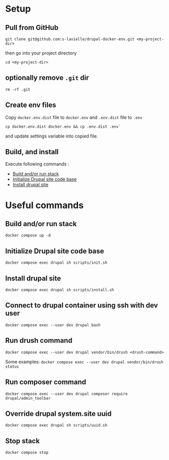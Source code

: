 # Setup

## Pull from GitHub
  ```
  git clone git@github.com:s-lavielle/drupal-docker-env.git <my-project-dir>
  ```
then go into your project directory

  ```
  cd <my-project-dir>
  ```
## optionally remove `.git` dir

  ```
  rm -rf .git
  ```
## Create env files
  Copy `docker.env.dist` file to `docker.env` and `.env.dist` file to `.env`

  ```
  cp docker.env.dist docker.env && cp .env.dist .env`
  ```

  and update settings variable into copied file.

## Build, and install
  Execute following commands :
  * [Build and/or run stack](#cmd-build-run-stack)
  * [Initialize Drupal site code base](#cmd-init-drupal-codebase)
  * [Install drupal site](#cmd-install-drupal-site)

# Useful commands

## <a name="cmd-build-run-stack">Build and/or run stack</a>
```docker compose up -d```

## <a name="cmd-init-drupal-codebase">Initialize Drupal site code base</a>
```docker compose exec drupal sh scripts/init.sh```

## <a name="cmd-install-drupal-site">Install drupal site</a>
```docker compose exec drupal sh scripts/install.sh```

## Connect to drupal container using ssh with dev user
```docker compose exec --user dev drupal bash```

## Run drush command
```docker compose exec --user dev drupal vendor/bin/drush <drush-command>```

Some examples:
```docker compose exec --user dev drupal vendor/bin/drush status```

## Run composer command
```docker compose exec --user dev drupal composer require drupal/admin_toolbar```

## Override drupal system.site uuid
```docker compose exec drupal sh scripts/uuid.sh```

## Stop stack
```docker compose stop```


